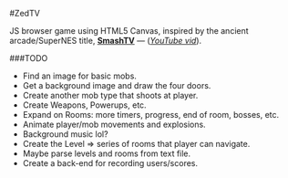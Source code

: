 #ZedTV

JS browser game using HTML5 Canvas, inspired by the ancient arcade/SuperNES
title, [**SmashTV**](http://en.wikipedia.org/wiki/Smash_TV) —
([*YouTube vid*](http://youtu.be/4AapB7dW3HA)).


###TODO
+ Find an image for basic mobs.
+ Get a background image and draw the four doors.
+ Create another mob type that shoots at player.
+ Create Weapons, Powerups, etc.
+ Expand on Rooms: more timers, progress, end of room, bosses, etc.
+ Animate player/mob movements and explosions.
+ Background music lol?
+ Create the Level => series of rooms that player can navigate.
+ Maybe parse levels and rooms from text file.
+ Create a back-end for recording users/scores.
